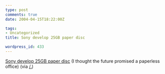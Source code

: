```yaml
---
type: post
comments: true
date: 2004-04-15T18:22:00Z

tags:
- Uncategorized
title: Sony develop 25GB paper disc

wordpress_id: 433
---
```


[Sony develop 25GB paper disc](http://www.japancorp.net/Article.Asp?Art_ID=7101) (I thought the future promised a paperless office) (via [/.](http://slashdot.org))
